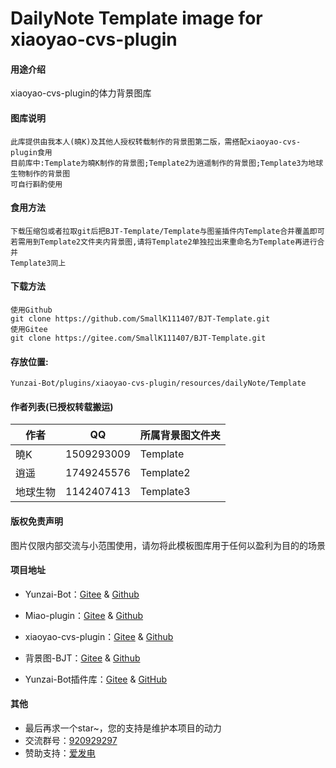 # DailyNote Template image for xiaoyao-cvs-plugin

#### 用途介绍
xiaoyao-cvs-plugin的体力背景图库

#### 图库说明
```
此库提供由我本人(曉K)及其他人授权转载制作的背景图第二版，需搭配xiaoyao-cvs-plugin食用
目前库中:Template为曉K制作的背景图;Template2为逍遥制作的背景图;Template3为地球生物制作的背景图
可自行斟酌使用
```

#### 食用方法
```
下载压缩包或者拉取git后把BJT-Template/Template与图鉴插件内Template合并覆盖即可
若需用到Template2文件夹内背景图,请将Template2单独拉出来重命名为Template再进行合并
Template3同上
```

#### 下载方法
```
使用Github
git clone https://github.com/SmallK111407/BJT-Template.git
使用Gitee
git clone https://gitee.com/SmallK111407/BJT-Template.git
```

#### 存放位置:
```
Yunzai-Bot/plugins/xiaoyao-cvs-plugin/resources/dailyNote/Template
```

#### 作者列表(已授权转载搬运)
| 作者 | QQ | 所属背景图文件夹 |
| --- | --- | --- |
|曉K|1509293009|Template|
|逍遥|1749245576|Template2|
|地球生物|1142407413|Template3|

#### 版权免责声明
图片仅限内部交流与小范围使用，请勿将此模板图库用于任何以盈利为目的的场景

#### 项目地址
* Yunzai-Bot：[Gitee](https://gitee.com/Le-niao/Yunzai-Bot) & [Github](https://github.com/Le-niao/Yunzai-Bot)

* Miao-plugin：[Gitee](https://gitee.com/yoimiya-kokomi/miao-plugin) & [Github](https://github.com/yoimiya-kokomi/miao-plugin)

* xiaoyao-cvs-plugin：[Gitee](https://gitee.com/Ctrlcvs/xiaoyao-cvs-plugin) & [Github](https://github.com/Ctrlcvs/xiaoyao-cvs-plugin)

* 背景图-BJT：[Gitee](https://gitee.com/cv-hunag/BJT) & [Github](https://github.com/cv-hunag/BJT)

* Yunzai-Bot插件库：[Gitee](https://gitee.com/Hikari666/Yunzai-Bot-plugins-index) & [GitHub](https://github.com/HiArcadia/Yunzai-Bot-plugins-index)

#### 其他
* 最后再求一个star~，您的支持是维护本项目的动力
* 交流群号：[920929297](https://jq.qq.com/?_wv=1027&k=x1lZFEQ2)
* 赞助支持：[爱发电](https://afdian.net/a/SunRyK)
